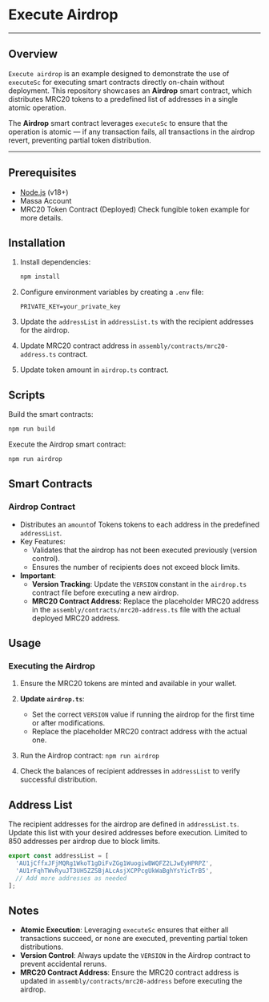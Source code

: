 # Execute Airdrop
---
## Overview

`Execute airdrop` is an example designed to demonstrate the use of `executeSc` for executing smart contracts directly on-chain without deployment. This repository showcases an **Airdrop** smart contract, which distributes MRC20 tokens to a predefined list of addresses in a single atomic operation.

The **Airdrop** smart contract leverages `executeSc` to ensure that the operation is atomic — if any transaction fails, all transactions in the airdrop revert, preventing partial token distribution.

---

## Prerequisites

- [Node.js](https://nodejs.org/) (v18+)
- Massa Account
- MRC20 Token Contract (Deployed) Check fungible token example for more details.


## Installation

1. Install dependencies:
   ```bash
   npm install
    ```

2. Configure environment variables by creating a `.env` file:
    ```plaintext
    PRIVATE_KEY=your_private_key
    ```

3. Update the `addressList` in `addressList.ts` with the recipient addresses for the airdrop.
4. Update MRC20 contract address in `assembly/contracts/mrc20-address.ts` contract.
5. Update token amount in `airdrop.ts` contract.


## Scripts

Build the smart contracts:
```bash
npm run build
```

Execute the Airdrop smart contract:
```bash
npm run airdrop
```

## Smart Contracts

### Airdrop Contract
- Distributes an `amount`of Tokens tokens to each address in the predefined `addressList`.
- Key Features:
  - Validates that the airdrop has not been executed previously (version control).
  - Ensures the number of recipients does not exceed block limits.
- **Important**:
  - **Version Tracking**: Update the `VERSION` constant in the `airdrop.ts` contract file before executing a new airdrop.
  - **MRC20 Contract Address**: Replace the placeholder MRC20 address in the `assembly/contracts/mrc20-address.ts` file with the actual deployed MRC20 address.


## Usage

### Executing the Airdrop
1. Ensure the MRC20 tokens are minted and available in your wallet.
2. **Update `airdrop.ts`**:
   - Set the correct `VERSION` value if running the airdrop for the first time or after modifications.
   - Replace the placeholder MRC20 contract address with the actual one.
3. Run the Airdrop contract:
   `npm run airdrop`

4. Check the balances of recipient addresses in `addressList` to verify successful distribution.


## Address List

The recipient addresses for the airdrop are defined in `addressList.ts`. Update this list with your desired addresses before execution. Limited to 850 addresses per airdrop due to block limits.

```typescript
export const addressList = [
  'AU1jCffxJFjMQRg1WkoT1gDiFvZGg1WuogiwBWQFZ2LJwEyHPRPZ',
  'AU1rFqhTWvRyuJT3UH5ZZSBjALcAsjXCPPcgUkWaBghYsYicTrB5',
  // Add more addresses as needed
];
```


## Notes

- **Atomic Execution**: Leveraging `executeSc` ensures that either all transactions succeed, or none are executed, preventing partial token distributions.
- **Version Control**: Always update the `VERSION` in the Airdrop contract to prevent accidental reruns.
- **MRC20 Contract Address**: Ensure the MRC20 contract address is updated in `assembly/contracts/mrc20-address` before executing the airdrop.
